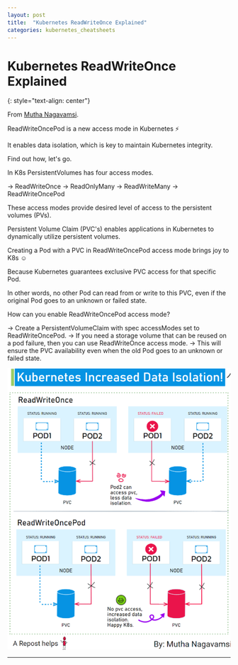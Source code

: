 ```yaml
---
layout: post
title:  "Kubernetes ReadWriteOnce Explained"
categories: kubernetes_cheatsheets
---
```


# Kubernetes ReadWriteOnce Explained
{: style="text-align: center"}

From [Mutha Nagavamsi](https://www.linkedin.com/in/nagavamsi?miniProfileUrn=urn%3Ali%3Afs_miniProfile%3AACoAAAFslY8Bj46ZzxqLHqETxgkOyeo1Jbn7hX4&lipi=urn%3Ali%3Apage%3Ad_flagship3_detail_base%3B4pe2aardQrWCaKNZ0PPfyA%3D%3D).

ReadWriteOncePod is a new access mode in Kubernetes ⚡

It enables data isolation, which is key to maintain Kubernetes integrity.

Find out how, let's go.

In K8s PersistentVolumes has four access modes.

→ ReadWriteOnce
→ ReadOnlyMany
→ ReadWriteMany
→ ReadWriteOncePod

These access modes provide desired level of access to the persistent volumes (PVs).

Persistent Volume Claim (PVC's) enables applications in Kubernetes to dynamically utilize persistent volumes.

Creating a Pod with a PVC in ReadWriteOncePod access mode brings joy to K8s ☺️

Because Kubernetes guarantees exclusive PVC access for that specific Pod.

In other words, no other Pod can read from or write to this PVC, even if the original Pod goes to an unknown or failed state.

How can you enable ReadWriteOncePod access mode?

→ Create a PersistentVolumeClaim with spec accessModes set to ReadWriteOncePod. 
→ If you need a storage volume that can be reused on a pod failure, then you can use ReadWriteOnce access mode.
→ This will ensure the PVC availability even when the old Pod goes to an unknown or failed state.

![](/assets/k8_1.png)

---